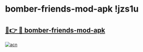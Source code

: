 # bomber-friends-mod-apk !jzs1u

# <h2><a href="https://80uf4b.esa.edu.pl?title=bomber-friends-mod-apk&ref=jzs1u">🔗👉 🔴 bomber-friends-mod-apk</a></h2>

[![acn](https://github.com/user-attachments/assets/0f9c940e-d8b0-45ae-aac7-cd30a18b3e1c)](https://80uf4b.esa.edu.pl?title=bomber-friends-mod-apk&ref=jzs1u)

